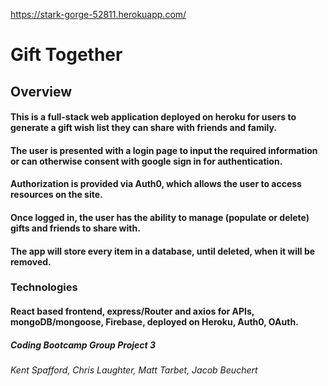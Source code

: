 https://stark-gorge-52811.herokuapp.com/

# Gift Together

## Overview

#### This is a full-stack web application deployed on heroku for users to generate a gift wish list they can share with friends and family.

#### The user is presented with a login page to input the required information or can otherwise consent with google sign in for authentication.

#### Authorization is provided via Auth0, which allows the user to access resources on the site.

#### Once logged in, the user has the ability to manage (populate or delete) gifts and friends to share with.

#### The app will store every item in a database, until deleted, when it will be removed.

### Technologies

#### React based frontend, express/Router and axios for APIs, mongoDB/mongoose, Firebase, deployed on Heroku, Auth0, OAuth.

##### Coding Bootcamp Group Project 3

###### Kent Spafford, Chris Laughter, Matt Tarbet, Jacob Beuchert
